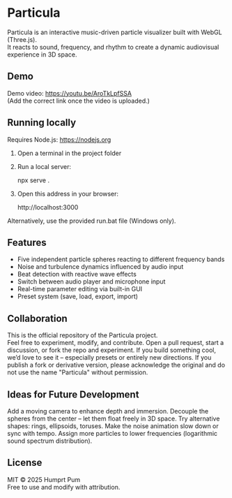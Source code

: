 # Particula

Particula is an interactive music-driven particle visualizer built with WebGL (Three.js).  
It reacts to sound, frequency, and rhythm to create a dynamic audiovisual experience in 3D space.

## Demo

Demo video: https://youtu.be/AroTkLpfSSA  
(Add the correct link once the video is uploaded.)

## Running locally

Requires Node.js: https://nodejs.org

1. Open a terminal in the project folder
2. Run a local server:

    npx serve .

3. Open this address in your browser:

    http://localhost:3000

Alternatively, use the provided run.bat file (Windows only).

## Features

- Five independent particle spheres reacting to different frequency bands
- Noise and turbulence dynamics influenced by audio input
- Beat detection with reactive wave effects
- Switch between audio player and microphone input
- Real-time parameter editing via built-in GUI
- Preset system (save, load, export, import)

## Collaboration

This is the official repository of the Particula project.  
Feel free to experiment, modify, and contribute.
Open a pull request, start a discussion, or fork the repo and experiment. If you build something cool, we’d love to see it – especially presets or entirely new directions.
If you publish a fork or derivative version, please acknowledge the original and do not use the name "Particula" without permission.

## Ideas for Future Development

Add a moving camera to enhance depth and immersion.
Decouple the spheres from the center – let them float freely in 3D space.
Try alternative shapes: rings, ellipsoids, toruses.
Make the noise animation slow down or sync with tempo.
Assign more particles to lower frequencies (logarithmic sound spectrum distribution).

## License

MIT © 2025 Humprt Pum  
Free to use and modify with attribution.

